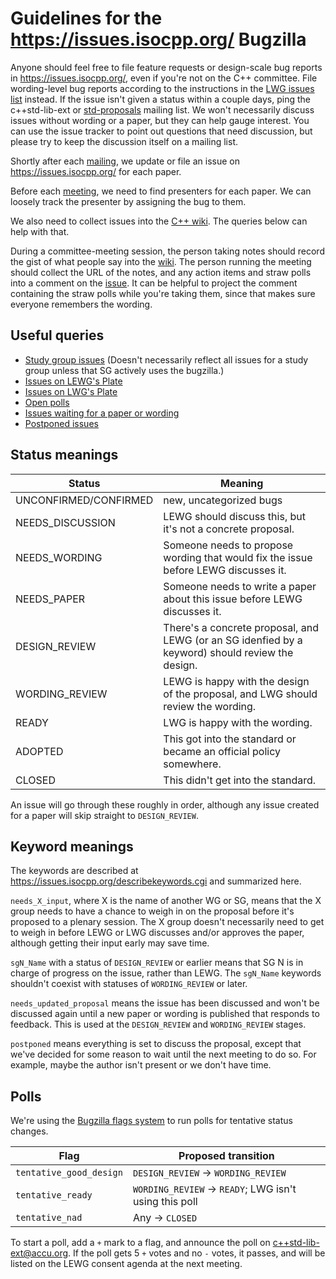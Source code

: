 # Guidelines for the https://issues.isocpp.org/ Bugzilla

Anyone should feel free to file feature requests or design-scale bug reports in https://issues.isocpp.org/, even if you're not on the C++ committee.
File wording-level bug reports according to the instructions in the [LWG issues list](http://cplusplus.github.io/LWG/lwg-active.html) instead.
If the issue isn't given a status within a couple days, ping the c++std-lib-ext or [std-proposals](https://groups.google.com/a/isocpp.org/forum/#!forum/std-proposals) mailing list.
We won't necessarily discuss issues without wording or a paper, but they can help gauge interest.
You can use the issue tracker to point out questions that need discussion, but please try to keep the discussion itself on a mailing list.

Shortly after each [mailing](http://www.open-std.org/jtc1/sc22/wg21/docs/papers/), we update or file an issue on https://issues.isocpp.org/ for each paper.

Before each [meeting](https://isocpp.org/std/meetings-and-participation/upcoming-meetings), we need to find presenters for each paper.
We can loosely track the presenter by assigning the bug to them.

We also need to collect issues into the [C++ wiki](http://wiki.edg.com/). The queries below can help with that.

During a committee-meeting session, the person taking notes should record the gist of what people say into the [wiki](http://wiki.edg.com/).
The person running the meeting should collect the URL of the notes, and any action items and straw polls into a comment on the [issue](https://issues.isocpp.org/).
It can be helpful to project the comment containing the straw polls while you're taking them, since that makes sure everyone remembers the wording.

## Useful queries

* [Study group issues](https://issues.isocpp.org/buglist.cgi?columnlist=component%2Cbug_status%2Cshort_desc%2Cassigned_to%2Ckeywords%2Cflagtypes.name&keywords=sg.%2A&keywords_type=regexp&list_id=392&order=bug_status%2Cchangeddate%20DESC&query_based_on=&query_format=advanced) (Doesn't necessarily reflect all issues for a study group unless that SG actively uses the bugzilla.)
* [Issues on LEWG's Plate](https://issues.isocpp.org/buglist.cgi?bug_status=NEEDS_DISCUSSION&bug_status=DESIGN_REVIEW&columnlist=component%2Cassigned_to%2Cbug_status%2Cshort_desc%2Cchangeddate&f1=keywords&keywords=needs_updated_proposal%2C%20postponed&keywords_type=nowords&known_name=LEWG%27s%20Plate&list_id=287&o1=notregexp&query_based_on=LEWG%27s%20Plate&query_format=advanced&v1=%5Esg%5B0-9%5D%2B_.%2A)
* [Issues on LWG's Plate](https://issues.isocpp.org/buglist.cgi?bug_status=WORDING_REVIEW&columnlist=component%2Cbug_status%2Cshort_desc%2Cassigned_to%2Ckeywords%2Cflagtypes.name&component=Library&keywords=needs_updated_proposal%2C%20postponed%2C%20&keywords_type=nowords&list_id=390&query_format=advanced)
* [Open polls](https://issues.isocpp.org/buglist.cgi?columnlist=component%2Cbug_status%2Cshort_desc%2Ckeywords%2Cflagtypes.name&f1=flagtypes.name&f2=flagtypes.name&f3=flagtypes.name&j_top=OR&list_id=385&o1=substring&o2=substring&o3=substring&query_format=advanced&v1=tentative_good_design&v2=tentative_ready&v3=tentative_nad)
* [Issues waiting for a paper or wording](https://issues.isocpp.org/buglist.cgi?columnlist=component%2Cbug_status%2Cshort_desc%2Ckeywords%2Cflagtypes.name%2Cassigned_to&f1=bug_status&f2=bug_status&f3=keywords&j_top=OR&list_id=393&o1=equals&o2=equals&o3=substring&query_based_on=&query_format=advanced&v1=NEEDS_WORDING&v2=NEEDS_PAPER&v3=needs_updated_proposal)
* [Postponed issues](https://issues.isocpp.org/buglist.cgi?keywords=postponed%2C%20&keywords_type=allwords&list_id=394&query_format=advanced)

## Status meanings

|Status|Meaning|
|------|-------|
|UNCONFIRMED/CONFIRMED|new, uncategorized bugs|
|NEEDS_DISCUSSION|LEWG should discuss this, but it's not a concrete proposal.|
|NEEDS_WORDING|Someone needs to propose wording that would fix the issue before LEWG discusses it.|
|NEEDS_PAPER|Someone needs to write a paper about this issue before LEWG discusses it.|
|DESIGN_REVIEW|There's a concrete proposal, and LEWG (or an SG idenfied by a keyword) should review the design.|
|WORDING_REVIEW|LEWG is happy with the design of the proposal, and LWG should review the wording.|
|READY|LWG is happy with the wording.|
|ADOPTED|This got into the standard or became an official policy somewhere.|
|CLOSED|This didn't get into the standard.|

An issue will go through these roughly in order, although any issue created for a paper will skip straight to `DESIGN_REVIEW`.

## Keyword meanings

The keywords are described at https://issues.isocpp.org/describekeywords.cgi and summarized here.

`needs_X_input`, where X is the name of another WG or SG, means that the X group needs to have a chance to weigh in on the proposal before it's proposed to a plenary session.
The X group doesn't necessarily need to get to weigh in before LEWG or LWG discusses and/or approves the paper, although getting their input early may save time.

`sgN_Name` with a status of `DESIGN_REVIEW` or earlier means that SG N is in charge of progress on the issue, rather than LEWG.
The `sgN_Name` keywords shouldn't coexist with statuses of `WORDING_REVIEW` or later.

`needs_updated_proposal` means the issue has been discussed and won't be discussed again until a new paper or wording is published that responds to feedback. This is used at the `DESIGN_REVIEW` and `WORDING_REVIEW` stages.

`postponed` means everything is set to discuss the proposal, except that we've decided for some reason to wait until the next meeting to do so. For example, maybe the author isn't present or we don't have time.

## Polls

We're using the [Bugzilla flags system](http://www.bugzilla.org/docs/4.4/en/html/flags-overview.html) to run polls for tentative status changes.

|Flag|Proposed transition|
|----|-------------------|
|`tentative_good_design`|`DESIGN_REVIEW` -> `WORDING_REVIEW`|
|`tentative_ready`|`WORDING_REVIEW` -> `READY`; LWG isn't using this poll|
|`tentative_nad`|Any -> `CLOSED`|

To start a poll, add a `+` mark to a flag, and announce the poll on c++std-lib-ext@accu.org.
If the poll gets 5 `+` votes and no `-` votes, it passes, and will be listed on the LEWG consent agenda at the next meeting.

